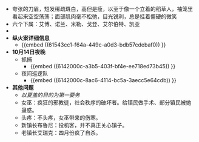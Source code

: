 - 夸张的刀眉，短发稀疏斑白，高但是瘦，以至于像一个立着的稻草人，袖笼里看起来空空荡荡；面部肌肉毫不松弛，目光锐利，总是挂着僵硬的微笑
- 六个下属：艾博、诺兰、米勒、戈登、艾尔伯特、凯亚
-
- **纵火案详细信息**
	- {{embed ((61543cc1-f64a-449c-a0d3-bdb57cdebaf0)) }}
- **10月14日夜晚**
	- 抓捕
		- {{embed ((6142000c-a3b5-403f-bf4e-ee718ed73b45)) }}
	- 夜间巡逻队
		- {{embed ((6142000c-8ac6-4114-bc5a-3aecc5e64cdb)) }}
- **其他问题**
	- _以夏盖的目的为第一要务_
	- 女巫：疯狂的邪教徒，社会秩序的破坏者。给镇民做手术、部分镇民被她蛊惑。
	- 头疼：不头疼，女巫带来的伤寒。
	- 新镇长布鲁尼：投机客，并不真正关心镇子。
	- 老镇长艾瑞克：四月份疯了自杀。